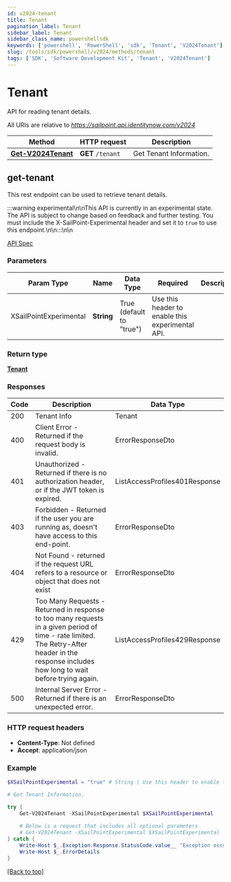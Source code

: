 ```yaml
---
id: v2024-tenant
title: Tenant
pagination_label: Tenant
sidebar_label: Tenant
sidebar_class_name: powershellsdk
keywords: ['powershell', 'PowerShell', 'sdk', 'Tenant', 'V2024Tenant'] 
slug: /tools/sdk/powershell/v2024/methods/tenant
tags: ['SDK', 'Software Development Kit', 'Tenant', 'V2024Tenant']
---
```


# Tenant
  API for reading tenant details. 
  

All URIs are relative to *https://sailpoint.api.identitynow.com/v2024*

Method | HTTP request | Description
------------- | ------------- | -------------
[**Get-V2024Tenant**](#get-tenant) | **GET** `/tenant` | Get Tenant Information.

## get-tenant
This rest endpoint can be used to retrieve tenant details.

:::warning experimental\n\nThis API is currently in an experimental state. The API is subject to change based on feedback and further testing. You must include the X-SailPoint-Experimental header and set it to `true` to use this endpoint.\n\n:::\n\n

[API Spec](https://developer.sailpoint.com/docs/api/v2024/get-tenant)

### Parameters 
Param Type | Name | Data Type | Required  | Description
------------- | ------------- | ------------- | ------------- | ------------- 
   | XSailPointExperimental | **String** | True  (default to "true") | Use this header to enable this experimental API.

### Return type
[**Tenant**](../models/tenant)

### Responses
Code | Description  | Data Type
------------- | ------------- | -------------
200 | Tenant Info | Tenant
400 | Client Error - Returned if the request body is invalid. | ErrorResponseDto
401 | Unauthorized - Returned if there is no authorization header, or if the JWT token is expired. | ListAccessProfiles401Response
403 | Forbidden - Returned if the user you are running as, doesn&#39;t have access to this end-point. | ErrorResponseDto
404 | Not Found - returned if the request URL refers to a resource or object that does not exist | ErrorResponseDto
429 | Too Many Requests - Returned in response to too many requests in a given period of time - rate limited. The Retry-After header in the response includes how long to wait before trying again. | ListAccessProfiles429Response
500 | Internal Server Error - Returned if there is an unexpected error. | ErrorResponseDto

### HTTP request headers
- **Content-Type**: Not defined
- **Accept**: application/json

### Example
```powershell
$XSailPointExperimental = "true" # String | Use this header to enable this experimental API. (default to "true")

# Get Tenant Information.

try {
    Get-V2024Tenant -XSailPointExperimental $XSailPointExperimental 
    
    # Below is a request that includes all optional parameters
    # Get-V2024Tenant -XSailPointExperimental $XSailPointExperimental  
} catch {
    Write-Host $_.Exception.Response.StatusCode.value__ "Exception occurred when calling Get-V2024Tenant"
    Write-Host $_.ErrorDetails
}
```
[[Back to top]](#) 
